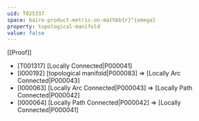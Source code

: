 ```yaml
---
uid: T025337
space: baire-product-metric-on-mathbb{r}^{omega}
property: topological-manifold
value: false
---
```

[[Proof]]

* [T001317] [Locally Connected|P000041]
* [I000192] [topological manifold|P000083] => [Locally Arc Connected|P000043]
* [I000063] [Locally Arc Connected|P000043] => [Locally Path Connected|P000042]
* [I000064] [Locally Path Connected|P000042] => [Locally Connected|P000041]

